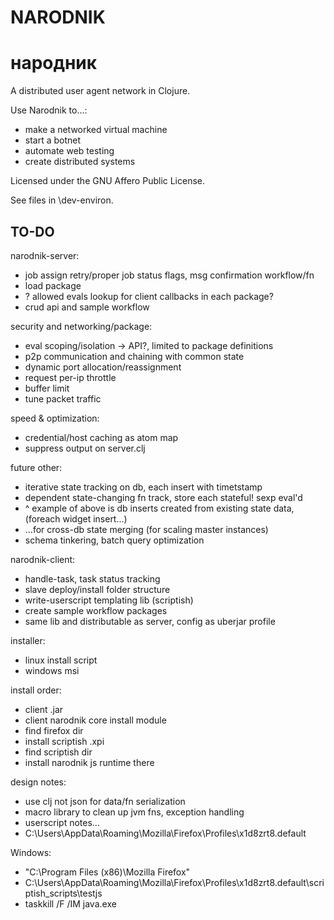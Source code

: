# NARODNIK
# народник

A distributed user agent network in Clojure.

Use Narodnik to...:

* make a networked virtual machine
* start a botnet
* automate web testing
* create distributed systems

Licensed under the GNU Affero Public License.

See files in \dev-environ.

## TO-DO

narodnik-server:

* job assign retry/proper job status flags, msg confirmation workflow/fn
* load package
* ? allowed evals lookup for client callbacks in each package?
* crud api and sample workflow

security and networking/package:

* eval scoping/isolation -> API?, limited to package definitions
* p2p communication and chaining with common state
* dynamic port allocation/reassignment
* request per-ip throttle
* buffer limit
* tune packet traffic

speed & optimization:

* credential/host caching as atom map
* suppress output on server.clj

future other:

* iterative state tracking on db, each insert with timetstamp
* dependent state-changing fn track, store each stateful! sexp eval'd
* ^ example of above is db inserts created from existing state data, (foreach widget insert...)
* ...for cross-db state merging (for scaling master instances)
* schema tinkering, batch query optimization

narodnik-client:

* handle-task, task status tracking
* slave deploy/install folder structure
* write-userscript templating lib (scriptish)
* create sample workflow packages
* same lib and distributable as server, config as uberjar profile

installer:

* linux install script
* windows msi

install order:

* client .jar
* client narodnik core install module
* find firefox dir
* install scriptish .xpi
* find scriptish dir
* install narodnik js runtime there

design notes:

* use clj not json for data/fn serialization
* macro library to clean up jvm fns, exception handling
* userscript notes...
* C:\Users\\AppData\Roaming\Mozilla\Firefox\Profiles\x1d8zrt8.default

Windows:

* "C:\Program Files (x86)\Mozilla Firefox\"
* C:\Users\\AppData\Roaming\Mozilla\Firefox\Profiles\x1d8zrt8.default\scriptish_scripts\testjs
* taskkill /F /IM java.exe
    
